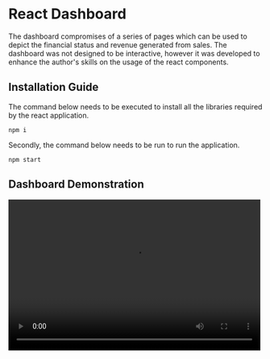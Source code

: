 # React Dashboard

The dashboard compromises of a series of pages which can be used to depict the financial status and revenue generated from sales. The dashboard was not designed to be interactive, however it was developed to enhance the author's skills on the usage of the react components.

## Installation Guide 

The command below needs to be executed to install all the libraries required by the react application.

```node
npm i
```

Secondly, the command below needs to be run to run the application.

```node
npm start
```

## Dashboard Demonstration 

<video width="500" height="300" controls>
  <source src="rep_assets/react-admin-demo.mp4" type="video/mp4">
</video>

